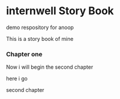 # internwell Story Book
demo respository for anoop

This is a story book of mine

### Chapter one

Now i will begin the second chapter

here i go



second chapter